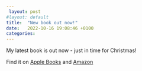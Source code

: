 ```yaml
---
 layout: post
#layout: default
title:  "New book out now!"
date:   2022-10-16 19:08:46 +0100
categories: 
---
```

My latest book is out now - just in time for Christmas!

Find it on [Apple Books](https://apple.com/uk) and [Amazon](https://amazon.co.uk)
